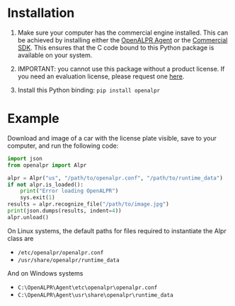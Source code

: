 # Installation

1. Make sure your computer has the commercial engine installed. This can be achieved by installing either the [OpenALPR Agent](http://doc.openalpr.com/on_premises.html#installation) or the [Commercial SDK](http://doc.openalpr.com/sdk.html#installation). This ensures that the C code bound to this Python package is available on your system.

2. IMPORTANT: you cannot use this package without a product license. If you need an evaluation license, please request one [here](https://license.openalpr.com/evalrequest/).

3. Install this Python binding: `pip install openalpr`

# Example

Download and image of a car with the license plate visible, save to your computer, and run the following code:

```python
import json
from openalpr import Alpr

alpr = Alpr("us", "/path/to/openalpr.conf", "/path/to/runtime_data")
if not alpr.is_loaded():
    print("Error loading OpenALPR")
    sys.exit(1)
results = alpr.recognize_file("/path/to/image.jpg")
print(json.dumps(results, indent=4))
alpr.unload()
```

On Linux systems, the default paths for files required to instantiate the Alpr class are 

* `/etc/openalpr/openalpr.conf` 
* `/usr/share/openalpr/runtime_data`

And on Windows systems

* `C:\OpenALPR\Agent\etc\openalpr\openalpr.conf` 
* `C:\OpenALPR\Agent\usr\share\openalpr\runtime_data`

